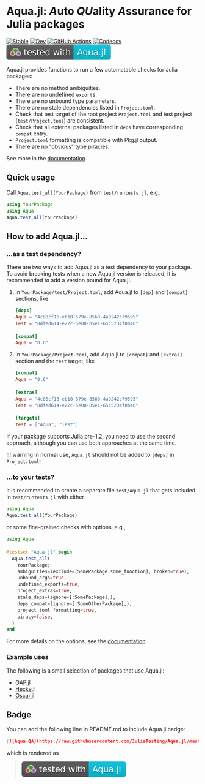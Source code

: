 # Aqua.jl: *A*uto *QU*ality *A*ssurance for Julia packages

[![Stable](https://img.shields.io/badge/docs-stable-blue.svg)](https://juliatesting.github.io/Aqua.jl/stable)
[![Dev](https://img.shields.io/badge/docs-dev-blue.svg)](https://juliatesting.github.io/Aqua.jl/dev)
[![GitHub Actions](https://github.com/JuliaTesting/Aqua.jl/workflows/Run%20tests/badge.svg)](https://github.com/JuliaTesting/Aqua.jl/actions?query=workflow%3ARun+tests)
[![Codecov](https://codecov.io/gh/JuliaTesting/Aqua.jl/branch/master/graph/badge.svg)](https://codecov.io/gh/JuliaTesting/Aqua.jl)
[![Aqua QA](https://raw.githubusercontent.com/JuliaTesting/Aqua.jl/master/badge.svg)](https://github.com/JuliaTesting/Aqua.jl)

Aqua.jl provides functions to run a few automatable checks for Julia packages:

* There are no method ambiguities.
* There are no undefined `export`s.
* There are no unbound type parameters.
* There are no stale dependencies listed in `Project.toml`.
* Check that test target of the root project `Project.toml` and test project
  (`test/Project.toml`) are consistent.
* Check that all external packages listed in `deps` have corresponding
  `compat` entry.
* `Project.toml` formatting is compatible with Pkg.jl output.
* There are no "obvious" type piracies.

See more in the [documentation](https://juliatesting.github.io/Aqua.jl/dev).

## Quick usage

Call `Aqua.test_all(YourPackage)` from `test/runtests.jl`, e.g.,

```julia
using YourPackage
using Aqua
Aqua.test_all(YourPackage)
```

## How to add Aqua.jl...

### ...as a test dependency?

There are two ways to add Aqua.jl as a test dependency to your package.
To avoid breaking tests when a new Aqua.jl version is released, it is
recommended to add a version bound for Aqua.jl.

 1. In `YourPackage/test/Project.toml`, add Aqua.jl to `[dep]` and `[compat]` sections, like
    ```toml
    [deps]
    Aqua = "4c88cf16-eb10-579e-8560-4a9242c79595"
    Test = "8dfed614-e22c-5e08-85e1-65c5234f0b40"

    [compat]
    Aqua = "0.6"
    ```

 2. In `YourPackage/Project.toml`, add Aqua.jl to `[compat]` and `[extras]` section and the `test` target, like
    ```toml
    [compat]
    Aqua = "0.6"

    [extras]
    Aqua = "4c88cf16-eb10-579e-8560-4a9242c79595"
    Test = "8dfed614-e22c-5e08-85e1-65c5234f0b40"

    [targets]
    test = ["Aqua", "Test"]
    ```

If your package supports Julia pre-1.2, you need to use the second approach, 
although you can use both approaches at the same time.

!!! warning
    In normal use, `Aqua.jl` should not be added to `[deps]` in `Project.toml`!

### ...to your tests?
It is recommended to create a separate file `test/Aqua.jl` that gets included in `test/runtests.jl` 
with either

```julia
using Aqua
Aqua.test_all(YourPackage)
```
or some fine-grained checks with options, e.g.,

```julia
using Aqua

@testset "Aqua.jl" begin
  Aqua.test_all(
    YourPackage;
    ambiguities=(exclude=[SomePackage.some_function], broken=true),
    unbound_args=true,
    undefined_exports=true,
    project_extras=true,
    stale_deps=(ignore=[:SomePackage],),
    deps_compat=(ignore=[:SomeOtherPackage],),
    project_toml_formatting=true,
    piracy=false,
  )
end
```
For more details on the options, see the [documentation](https://juliatesting.github.io/Aqua.jl/dev).

### Example uses
The following is a small selection of packages that use Aqua.jl:
- [GAP.jl](https://github.com/oscar-system/GAP.jl)
- [Hecke.jl](https://github.com/thofma/Hecke.jl)
- [Oscar.jl](https://github.com/oscar-system/Oscar.jl)

## Badge

You can add the following line in README.md to include Aqua.jl badge:

```markdown
[![Aqua QA](https://raw.githubusercontent.com/JuliaTesting/Aqua.jl/master/badge.svg)](https://github.com/JuliaTesting/Aqua.jl)
```

which is rendered as

> [![Aqua QA](https://raw.githubusercontent.com/JuliaTesting/Aqua.jl/master/badge.svg)](https://github.com/JuliaTesting/Aqua.jl)
